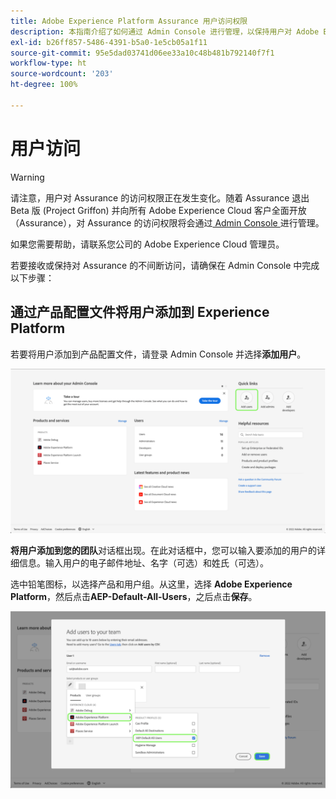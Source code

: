 ```yaml
---
title: Adobe Experience Platform Assurance 用户访问权限
description: 本指南介绍了如何通过 Admin Console 进行管理，以保持用户对 Adobe Experience Platform Assurance 的访问权限。
exl-id: b26ff857-5486-4391-b5a0-1e5cb05a1f11
source-git-commit: 95e5dad03741d06ee33a10c48b481b792140f7f1
workflow-type: ht
source-wordcount: '203'
ht-degree: 100%

---
```


# 用户访问

>[!WARNING]
>
>请注意，用户对 Assurance 的访问权限正在发生变化。随着 Assurance 退出 Beta 版 (Project Griffon) 并向所有 Adobe Experience Cloud 客户全面开放（Assurance），对 Assurance 的访问权限将会通过[ Admin Console ](https://helpx.adobe.com/enterprise/using/admin-console.html)进行管理。
>
>如果您需要帮助，请联系您公司的 Adobe Experience Cloud 管理员。

若要接收或保持对 Assurance 的不间断访问，请确保在 Admin Console 中完成以下步骤：

## 通过产品配置文件将用户添加到 Experience Platform

若要将用户添加到产品配置文件，请登录 Admin Console 并选择&#x200B;**添加用户**。

![添加用户按钮突出显示。](./images/get-access/product-profile-add-users.png)

**将用户添加到您的团队**&#x200B;对话框出现。在此对话框中，您可以输入要添加的用户的详细信息。输入用户的电子邮件地址、名字（可选）和姓氏（可选）。

选中铅笔图标，以选择产品和用户组。从这里，选择 **Adobe Experience Platform**，然后点击&#x200B;**AEP-Default-All-Users**，之后点击&#x200B;**保存**。

![显示如何添加产品配置文件的对话框会出现。](./images/get-access/product-profile-add-profile.png)
